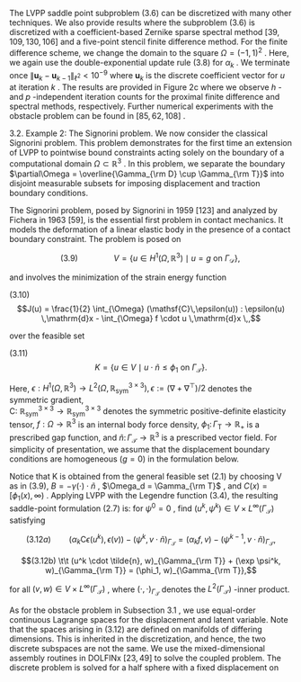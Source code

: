 The LVPP saddle point subproblem  $(3.6)$  can be discretized with many other techniques. We also provide results where the subproblem  $(3.6)$  is discretized with a coefficient-based Zernike sparse spectral method  $[39, 109, 130, 106]$  and a five-point stencil finite difference method. For the finite difference scheme, we change the domain to the square  $\Omega = (-1,1)^2$ . Here, we again use the double-exponential update rule (3.8) for  $\alpha_k$ . We terminate once  $\|\mathbf{u}_k - \mathbf{u}_{k-1}\|_{\ell^2} < 10^{-9}$  where  $\mathbf{u}_k$  is the discrete coefficient vector for  $u$  at iteration  $k$ . The results are provided in Figure 2c where we observe  $h$ - and  $p$ -independent iteration counts for the proximal finite difference and spectral methods, respectively. Further numerical experiments with the obstacle problem can be found in  $[85, 62, 108]$ .

3.2. Example 2: The Signorini problem. We now consider the classical Signorini problem. This problem demonstrates for the first time an extension of LVPP to pointwise bound constraints acting solely on the boundary of a computational domain  $\Omega \subset \mathbb{R}^3$ . In this problem, we separate the boundary  $\partial\Omega = \overline{\Gamma_{\rm D} \cup \Gamma_{\rm T}}$  into disjoint measurable subsets for imposing displacement and traction boundary conditions.

The Signorini problem, posed by Signorini in 1959 [123] and analyzed by Fichera in 1963 [59], is the essential first problem in contact mechanics. It models the deformation of a linear elastic body in the presence of a contact boundary constraint. The problem is posed on

$$(3.9) \qquad \qquad V = \left\{ u \in H^1(\Omega, \mathbb{R}^3) \mid u = g \text{ on } \Gamma_{\mathcal{D}} \right\},\,$$

and involves the minimization of the strain energy function

(3.10) 
$$J(u) = \frac{1}{2} \int_{\Omega} (\mathsf{C}\,\epsilon(u)) : \epsilon(u) \,\mathrm{d}x - \int_{\Omega} f \cdot u \,\mathrm{d}x \,,$$

over the feasible set

(3.11) 
$$K = \left\{ u \in V \mid u \cdot \tilde{n} \leq \phi_1 \text{ on } \Gamma_{\mathcal{T}} \right\}.$$

Here,  $\epsilon: H^1(\Omega, \mathbb{R}^3) \to L^2(\Omega, \mathbb{R}^{3\times 3}_{\text{sym}}), \epsilon := (\nabla + \nabla^\top)/2$  denotes the symmetric gradient,<br>C:  $\mathbb{R}^{3\times 3}_{\text{sym}} \to \mathbb{R}^{3\times 3}_{\text{sym}}$  denotes the symmetric positive-definite elasticity tensor,  $f: \Omega \to \mathbb{R}^3$ is an internal body force density,  $\phi_1 \colon \Gamma_{\mathrm{T}} \to \mathbb{R}_+$  is a prescribed gap function, and  $\tilde{n} \colon \Gamma_{\mathcal{T}} \to \mathbb{R}^3$  is a prescribed vector field. For simplicity of presentation, we assume that the displacement boundary conditions are homogeneous  $(g = 0)$  in the formulation below.

Notice that K is obtained from the general feasible set  $(2.1)$  by choosing V as in (3.9),  $B = -\gamma(\cdot) \cdot \tilde{n}$ ,  $\Omega_d = \Gamma_{\rm T}$ , and  $C(x) = [\phi_1(x), \infty)$ . Applying LVPP with the Legendre function (3.4), the resulting saddle-point formulation (2.7) is: for  $\psi^0 = 0$ , find  $(u^k, \psi^k) \in V \times L^{\infty}(\Gamma_{\mathcal{T}})$  satisfying

$$(3.12a) \qquad (\alpha_k \mathsf{C}\epsilon(u^k), \epsilon(v)) - (\psi^k, v \cdot \tilde{n})_{\Gamma_{\mathcal{T}}} = (\alpha_k f, v) - (\psi^{k-1}, v \cdot \tilde{n})_{\Gamma_{\mathcal{T}}},$$

$$(3.12b) \t\t (u^k \cdot \tilde{n}, w)_{\Gamma_{\rm T}} + (\exp \psi^k, w)_{\Gamma_{\rm T}} = (\phi_1, w)_{\Gamma_{\rm T}},$$

for all  $(v, w) \in V \times L^{\infty}(\Gamma_{\mathcal{T}})$ , where  $(\cdot, \cdot)_{\Gamma_{\mathcal{T}}}$  denotes the  $L^{2}(\Gamma_{\mathcal{T}})$ -inner product.

As for the obstacle problem in Subsection  $3.1$ , we use equal-order continuous Lagrange spaces for the displacement and latent variable. Note that the spaces arising in  $(3.12)$  are defined on manifolds of differing dimensions. This is inherited in the discretization, and hence, the two discrete subspaces are not the same. We use the mixed-dimensional assembly routines in DOLFINx  $[23, 49]$  to solve the coupled problem. The discrete problem is solved for a half sphere with a fixed displacement on